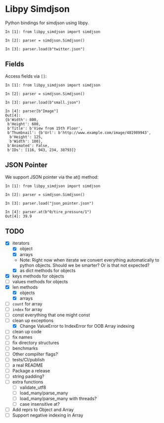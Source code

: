 # Libpy Simdjson

Python bindings for simdjson using libpy.

```
In [1]: from libpy_simdjson import simdjson

In [2]: parser = simdjson.Simdjson()

In [3]: parser.load(b"twitter.json")
```

## Fields

Access fields via `[]`:

```
In [1]: from libpy_simdjson import simdjson

In [2]: parser = simdjson.Simdjson()

In [3]: parser.load(b"small.json")

In [4]: parser[b"Image"]
Out[4]:
{b'Width': 800,
 b'Height': 600,
 b'Title': b'View from 15th Floor',
 b'Thumbnail': {b'Url': b'http://www.example.com/image/481989943',
  b'Height': 125,
  b'Width': 100},
 b'Animated': False,
 b'IDs': [116, 943, 234, 38793]}
 ```

## JSON Pointer

We support JSON pointer via the at() method:

```
In [1]: from libpy_simdjson import simdjson

In [2]: parser = simdjson.Simdjson()

In [3]: parser.load("json_pointer.json")

In [4]: parser.at(b"0/tire_pressure/1")
Out[4]: 39.9
```

## TODO

- [X] iterators
   - [X] object
   - [X] arrays
   - Note: Right now when iterate we convert everything automatically to python objects. Should we be smarter? Or is that not expected?
   - [X] as dict methods for objects
- [X] keys methods for objects
- [ ] values methods for objects
- [X] len methods
   - [X] objects
   - [X] arrays
- [ ] `count` for array
- [ ] `index` for array
- [ ] const everything that one might const
- [ ] clean up exceptions
  - [X] Change ValueError to IndexError for OOB Array indexing
- [ ] clean up code
- [ ] fix names
- [ ] fix directory structures
- [ ] benchmarks
- [ ] Other compilter flags?
- [ ] tests/CI/publish
- [ ] a real README
- [ ] Package a release
- [ ] string padding?
- [ ] extra functions
   - [ ] validate_utf8
   - [ ] load_many/parse_many
   - [ ] load_many/parse_many with threads?
   - [ ] case insensitive at?
- [ ] Add reprs to Object and Array
- [ ] Support negative indexing in Array
